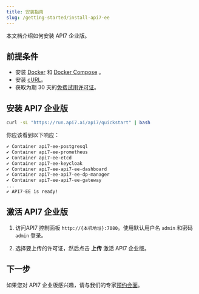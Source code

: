 ```yaml
---
title: 安装指南
slug: /getting-started/install-api7-ee
---
```


本文档介绍如何安装 API7 企业版。

## 前提条件

- 安装 [Docker](https://docs.docker.com/get-docker/) 和 [Docker Compose](https://docs.docker.com/compose/install) 。
- 安装 [cURL](https://curl.se/)。
- 获取为期 30 天的[免费试用许可证](https://api7.ai/try?product=enterprise)。

## 安装 API7 企业版

```bash
curl -sL "https://run.api7.ai/api7/quickstart" | bash
```

你应该看到以下响应：

```bash
✔ Container api7-ee-postgresql
✔ Container api7-ee-prometheus
✔ Container api7-ee-etcd
✔ Container api7-ee-keycloak
✔ Container api7-ee-api7-ee-dashboard
✔ Container api7-ee-api7-ee-dp-manager
✔ Container api7-ee-api7-ee-gateway
...
✔ API7-EE is ready!
```

## 激活 API7 企业版

1. 访问API7 控制面板 `http://{本机地址}:7080`。使用默认用户名 `admin` 和密码 `admin` 登录。

2. 选择要上传的许可证，然后点击 **上传** 激活 API7 企业版。

## 下一步

如果您对 API7 企业版感兴趣，请与我们的专家[预约会面](https://api7.ai/contact)。

